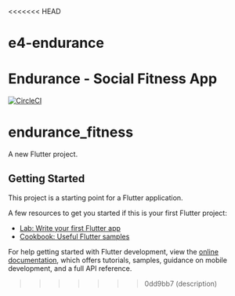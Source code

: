 <<<<<<< HEAD
# e4-endurance
Endurance - Social Fitness App
=======
[![CircleCI](https://dl.circleci.com/insights-snapshot/gh/SalmaanSuli/Endurance/sprint3branch/workflow/badge.svg?window=30d)](https://app.circleci.com/insights/github/SalmaanSuli/Endurance/workflows/workflow/overview?branch=sprint3branch&reporting-window=last-30-days&insights-snapshot=true)

# endurance_fitness

A new Flutter project.

## Getting Started

This project is a starting point for a Flutter application.

A few resources to get you started if this is your first Flutter project:

- [Lab: Write your first Flutter app](https://docs.flutter.dev/get-started/codelab)
- [Cookbook: Useful Flutter samples](https://docs.flutter.dev/cookbook)

For help getting started with Flutter development, view the
[online documentation](https://docs.flutter.dev/), which offers tutorials,
samples, guidance on mobile development, and a full API reference.
>>>>>>> 0dd9bb7 (description)
